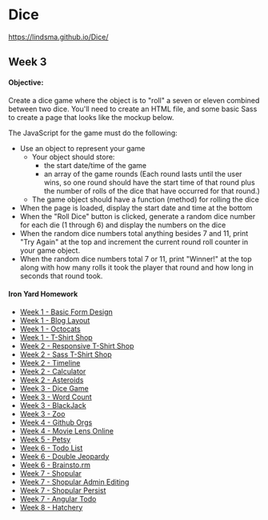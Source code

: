 # Dice

https://lindsma.github.io/Dice/

## Week 3 

#### Objective: 
Create a dice game where the object is to "roll" a seven or eleven combined between two dice. You'll need to create an HTML file, and some basic Sass to create a page that looks like the mockup below.

The JavaScript for the game must do the following:
* Use an object to represent your game
  * Your object should store:
    * the start date/time of the game
    * an array of the game rounds
    (Each round lasts until the user wins, so one round should have the start time of that round plus the number of rolls of        the dice that have occurred for that round.)
  * The game object should have a function (method) for rolling the dice
* When the page is loaded, display the start date and time at the bottom
* When the "Roll Dice" button is clicked, generate a random dice number for each die (1 through 6) and display the numbers on the dice
* When the random dice numbers total anything besides 7 and 11, print "Try Again" at the top and increment the current round roll counter in your game object.
* When the random dice numbers total 7 or 11, print "Winner!" at the top along with how many rolls it took the player that round and how long in seconds that round took. 


#### Iron Yard Homework
* [Week 1 - Basic Form Design](https://github.com/lindsma/basicFormDesign)
* [Week 1 - Blog Layout](https://github.com/lindsma/blogLayout)
* [Week 1 - Octocats](https://github.com/lindsma/Octocats)
* [Week 1 - T-Shirt Shop](https://github.com/lindsma/T-Shirt)
* [Week 2 - Responsive T-Shirt Shop](https://github.com/lindsma/T-Shirt-Responsive)
* [Week 2 - Sass T-Shirt Shop](https://github.com/lindsma/T-Shirt-SASS)
* [Week 2 - Timeline](https://github.com/lindsma/Timeline)
* [Week 2 - Calculator](https://github.com/lindsma/fee-calculator)
* [Week 2 - Asteroids](https://github.com/lindsma/asteroids)
* [Week 3 - Dice Game](https://github.com/lindsma/Dice)
* [Week 3 - Word Count](https://github.com/lindsma/Word-Counting)
* [Week 3 - BlackJack](https://github.com/lindsma/fee-blackjack)
* [Week 3 - Zoo](https://github.com/lindsma/Zoo)
* [Week 4 - Github Orgs](https://github.com/lindsma/Github_Orgs)
* [Week 4 - Movie Lens Online](https://github.com/lindsma/movielens)
* [Week 5 - Petsy](https://github.com/lindsma/week-long-website)
* [Week 6 - Todo List](https://github.com/lindsma/fee-todo)
* [Week 6 - Double Jeopardy](https://github.com/lindsma/jeopardy)
* [Week 6 - Brainsto.rm](https://github.com/lindsma/brainstorm-3.0)
* [Week 7 - Shopular](https://github.com/lindsma/Shopular)
* [Week 7 - Shopular Admin Editing](https://github.com/lindsma/Shopular-Remix)
* [Week 7 - Shopular Persist](https://github.com/lindsma/Shopular-Persistence)
* [Week 7 - Angular Todo](https://github.com/lindsma/TODOs-Angular)
* [Week 8 - Hatchery](https://github.com/lindsma/Hatchery-App)
